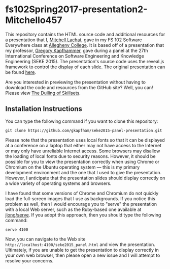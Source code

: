 # fs102Spring2017-presentation2-Mitchello457

This repository contains the HTML source code and additional resources for a presentation that I, [Mitchell Lachat](https://mitchello457.github.io/), gave in my FS 102 Software Everywhere class at [Allegheny College](http://allegheny.edu/). It is based off of a presentation that my professor, [Gregory Kapfhammer](http://www.cs.allegheny.edu/sites/gkapfham/), gave during a panel at the 27th International Conference on Software Engineering and Knowledge Engineering (SEKE 2015). The presentation's source code uses the reveal.js framework to control the display of each slide. The original presentation can be found [here](https://github.com/gkapfham/seke2015-panel-presentation).

Are you interested in previewing the presentation without having to download the code and resources from the GitHub
site? Well, you can! Please view [The Dulling of Skillsets](https://rawgit.com/Mitchello457/fs102Spring2017-presentation2-Mitchello457/master/The_Dulling_of_Skillsets.html).

## Installation Instructions

You can type the following command if you want to clone this repository:

```shell
git clone https://github.com/gkapfham/seke2015-panel-presentation.git
```

Please note that the presentation uses local fonts so that it can be displayed at a conference on a laptop that either
may not have access to the Internet or may only have unreliable Internet access. Some browsers may disallow the loading
of local fonts due to security reasons. However, it should be possible for you to view the presentation correctly when
using Chrome or Chromium on the Ubuntu operating system &mdash; this is my primary development environment and the one
that I used to give the presentation. However, I anticipate that the presentation slides should display correctly on a
wide variety of operating systems and browsers.

I have found that some versions of Chrome and Chromium do not quickly load the full-screen images that I use as
backgrounds. If you notice this problem as well, then I would encourage you to "serve" the presentation with a local Web
server, such as the Ruby-based one available at [jlong/serve](https://github.com/jlong/serve). If you adopt this
approach, then you should type the following command:

```shell
serve 4100
```

Now, you can navigate to the Web site `http://localhost:4100/seke2015_panel.html` and view the presentation.  Ultimately,
if you are unable to get the presentation to display correctly in your own web browser, then please open a new issue and
I will attempt to resolve your concerns.
